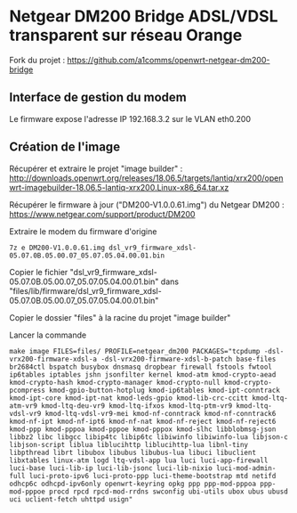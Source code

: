 # Netgear DM200 Bridge ADSL/VDSL transparent sur réseau Orange

Fork du projet : https://github.com/a1comms/openwrt-netgear-dm200-bridge

## Interface de gestion du modem

Le firmware expose l'adresse IP 192.168.3.2 sur le VLAN eth0.200

## Création de l'image

Récupérer et extraire le projet "image builder" : http://downloads.openwrt.org/releases/18.06.5/targets/lantiq/xrx200/openwrt-imagebuilder-18.06.5-lantiq-xrx200.Linux-x86_64.tar.xz

Récupérer le firmware à jour ("DM200-V1.0.0.61.img") du Netgear DM200 : https://www.netgear.com/support/product/DM200

Extraire le modem du firmware d'origine

```
7z e DM200-V1.0.0.61.img dsl_vr9_firmware_xdsl-05.07.0B.05.00.07_05.07.05.04.00.01.bin
```

Copier le fichier "dsl_vr9_firmware_xdsl-05.07.0B.05.00.07_05.07.05.04.00.01.bin" dans "files/lib/firmware/dsl_vr9_firmware_xdsl-05.07.0B.05.00.07_05.07.05.04.00.01.bin"

Copier le dossier "files" à la racine du projet "image builder"

Lancer la commande

```
make image FILES=files/ PROFILE=netgear_dm200 PACKAGES="tcpdump -dsl-vrx200-firmware-xdsl-a -dsl-vrx200-firmware-xdsl-b-patch base-files br2684ctl bspatch busybox dnsmasq dropbear firewall fstools fwtool ip6tables iptables jshn jsonfilter kernel kmod-atm kmod-crypto-aead kmod-crypto-hash kmod-crypto-manager kmod-crypto-null kmod-crypto-pcompress kmod-gpio-button-hotplug kmod-ip6tables kmod-ipt-conntrack kmod-ipt-core kmod-ipt-nat kmod-leds-gpio kmod-lib-crc-ccitt kmod-ltq-atm-vr9 kmod-ltq-deu-vr9 kmod-ltq-ifxos kmod-ltq-ptm-vr9 kmod-ltq-vdsl-vr9 kmod-ltq-vdsl-vr9-mei kmod-nf-conntrack kmod-nf-conntrack6 kmod-nf-ipt kmod-nf-ipt6 kmod-nf-nat kmod-nf-reject kmod-nf-reject6 kmod-ppp kmod-pppoa kmod-pppoe kmod-pppox kmod-slhc libblobmsg-json libbz2 libc libgcc libip4tc libip6tc libiwinfo libiwinfo-lua libjson-c libjson-script liblua liblucihttp liblucihttp-lua libnl-tiny libpthread librt libubox libubus libubus-lua libuci libuclient libxtables linux-atm logd ltq-vdsl-app lua luci luci-app-firewall luci-base luci-lib-ip luci-lib-jsonc luci-lib-nixio luci-mod-admin-full luci-proto-ipv6 luci-proto-ppp luci-theme-bootstrap mtd netifd odhcp6c odhcpd-ipv6only openwrt-keyring opkg ppp ppp-mod-pppoa ppp-mod-pppoe procd rpcd rpcd-mod-rrdns swconfig ubi-utils ubox ubus ubusd uci uclient-fetch uhttpd usign"
```
